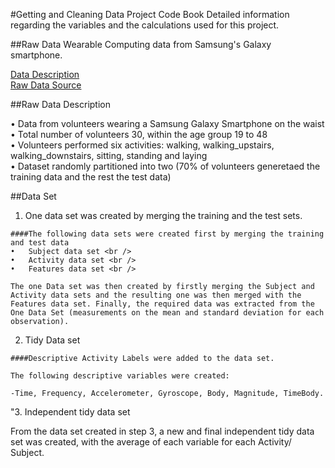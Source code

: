 
#Getting and Cleaning Data Project Code Book
Detailed information regarding the variables and the calculations used for this project.

##Raw Data
Wearable Computing data from Samsung's Galaxy smartphone. 

[Data Description](http://archive.ics.uci.edu/ml/datasets/Human+Activity+Recognition+Using+Smartphones) <br />
[Raw Data Source](https://d396qusza40orc.cloudfront.net/getdata%2Fprojectfiles%2FUCI%20HAR%20Dataset.zip)

##Raw Data Description

•	Data from volunteers wearing a Samsung Galaxy Smartphone on the waist <br />
•	Total number of volunteers 30, within the age group 19 to 48 <br />
•	Volunteers performed six activities: walking, walking_upstairs, walking_downstairs, sitting, standing and laying <br />
•	Dataset randomly partitioned into two (70% of volunteers generetaed the training data and the rest the test data) <br />

##Data Set

1. One data set was created by merging the training and the test sets. 
```
####The following data sets were created first by merging the training and test data
•	Subject data set <br />
•	Activity data set <br />
•	Features data set <br />

The one Data set was then created by firstly merging the Subject and Activity data sets and the resulting one was then merged with the Features data set. Finally, the required data was extracted from the One Data Set (measurements on the mean and standard deviation for each observation).
```
2.  Tidy Data set
```
####Descriptive Activity Labels were added to the data set. 

The following descriptive variables were created:

-Time, Frequency, Accelerometer, Gyroscope, Body, Magnitude, TimeBody. 
```
"3.  Independent tidy data set

From the data set created in step 3, a new and final independent tidy data set was created, with the average of each variable for each Activity/ Subject.




